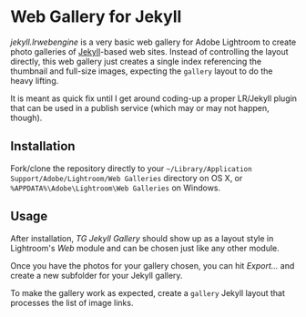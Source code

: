 Web Gallery for Jekyll
======================

*jekyll.lrwebengine* is a very basic web gallery for Adobe Lightroom to
create photo galleries of [Jekyll](http://jekyllrb.com)-based web sites.
Instead of controlling the layout directly, this web gallery just creates
a single index referencing the thumbnail and full-size images, expecting
the `gallery` layout to do the heavy lifting.

It is meant as quick fix until I get around coding-up a proper LR/Jekyll
plugin that can be used in a publish service (which may or may not happen,
though).

Installation
------------

Fork/clone the repository directly to your
`~/Library/Application Support/Adobe/Lightroom/Web Galleries` directory
on OS&nbsp;X, or `%APPDATA%\Adobe\Lightroom\Web Galleries` on Windows.

Usage
-----

After installation, *TG Jekyll Gallery* should show up as a layout style
in Lightroom's *Web* module and can be chosen just like any other module.

Once you have the photos for your gallery chosen, you can hit *Export…*
and create a new subfolder for your Jekyll gallery.

To make the gallery work as expected, create a `gallery` Jekyll layout
that processes the list of image links.
